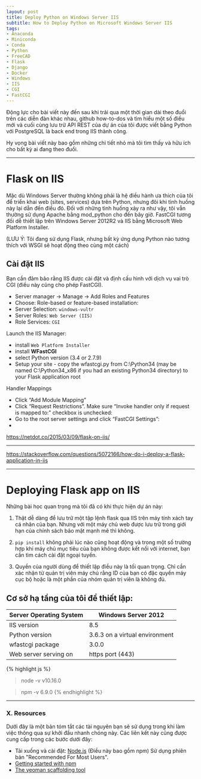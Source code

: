 ```yaml
---
layout: post
title: Deploy Python on Windows Server IIS
subtitle: How to Deploy Python on Microsoft Windows Server IIS
tags:
- Anaconda
- Miniconda
- Conda
- Python
- FreeCAD
- Flask
- Django
- Docker
- Windows
- IIS
- CGI
- FastCGI
---
```


Động lực cho bài viết này đến sau khi trải qua một thời gian dài theo đuổi trên các diễn đàn khác nhau, github how-to-dos và tìm hiểu một số điều mới và cuối cùng lưu trữ API REST của dự án của tôi được viết bằng Python với PostgreSQL là back end trong IIS thành công.

Hy vọng bài viết này bao gồm những chi tiết nhỏ mà tôi tìm thấy và hữu ích cho bất kỳ ai đang theo đuổi.

-----

# Flask on IIS

Mặc dù Windows Server thường không phải là hệ điều hành ưa thích của tôi để triển khai web (sites, services) dựa trên Python, nhưng đôi khi tình huống này lại dẫn đến điều đó. Đối với những tình huống xảy ra như vậy, tôi vẫn thường sử dụng Apache bằng mod_python cho đến bây giờ. FastCGI tương đối dễ thiết lập trên Windows Server 2012R2 và IIS bằng Microsoft Web Platform Installer.

(LƯU Ý: Tôi đang sử dụng Flask, nhưng bất kỳ ứng dụng Python nào tương thích với WSGI sẽ hoạt động theo cùng một cách)

## Cài đặt IIS

Bạn cần đảm bảo rằng IIS được cài đặt và định cấu hình với dịch vụ vai trò CGI (điều này cũng cho phép FastCGI).

- Server manager -> Manage -> Add Roles and Features
- Choose: Role-based or feature-based installation:
- Server Selection: `windows-vultr`
- Server Roles: `Web Server (IIS)`
- Role Services: `CGI`

Launch the IIS Manager:
- install `Web Platform Installer`
- install **WFastCGI**
- select Python version (3.4 or 2.7.9)
- Setup your site - copy the wfastcgi.py from C:\Python34 (may be named C:\Python34_x86 if you had an existing Python34 directory) to your Flask application root

Handler Mappings
- Click “Add Module Mapping”
- Click “Request Restrictions”. Make sure “Invoke handler only if request is mapped to:” checkbox is unchecked:
- Go to the root server settings and click “FastCGI Settings”:
- 

https://netdot.co/2015/03/09/flask-on-iis/

-----

https://stackoverflow.com/questions/5072166/how-do-i-deploy-a-flask-application-in-iis

-----

# Deploying Flask app on IIS

Những bài học quan trọng mà tôi đã có khi thực hiện dự án này:

1. Thật dễ dàng để lưu trữ một tập lệnh flask qua IIS trên máy tính xách tay cá nhân của bạn. Nhưng với một máy chủ web được lưu trữ trong giới hạn của chính sách bảo mật mạnh mẽ thì không.

2. `pip install` không phải lúc nào cũng hoạt động và trong một số trường hợp khi máy chủ mục tiêu của bạn không được kết nối với internet, bạn cần tìm cách cài đặt ngoại tuyến.

3. Quyền của người dùng để thiết lập điều này là tối quan trọng. Chỉ cần xác nhận từ quản trị viên máy chủ rằng ID của bạn có đặc quyền máy cục bộ hoặc là một phần của nhóm quản trị viên là không đủ.

## Cơ sở hạ tầng của tôi để thiết lập:

| Server Operating System | Windows Server 2012              |
|-------------------------|----------------------------------|
| IIS version             | 8.5                              |
| Python version          | 3.6.3 on a virtual environment   |
| wfastcgi package        | 3.0.0                            |
| Web server serving on   | https port (443)                 |


{% highlight js %}
> node -v
v10.16.0

> npm -v
6.9.0
{% endhighlight %}




-----
### X. Resources
Dưới đây là một bản tóm tắt các tài nguyên bạn sẽ sử dụng trong khi làm việc thông qua sự khởi đầu nhanh chóng này. Các liên kết này cũng được cung cấp trong các bước dưới đây:
- Tải xuống và cài đặt: [Node.js](https://nodejs.org) (Điều này bao gồm npm) Sử dụng phiên bản "Recommended For Most Users".
- [Getting started with npm](https://docs.npmjs.com)
- [The yeoman scaffolding tool](https://yeoman.io)

